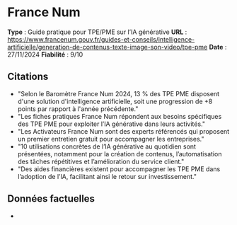 # France Num

**Type** : Guide pratique pour TPE/PME sur l’IA générative
**URL** : https://www.francenum.gouv.fr/guides-et-conseils/intelligence-artificielle/generation-de-contenus-texte-image-son-video/tpe-pme
**Date** : 27/11/2024
**Fiabilité** : 9/10

## Citations

* "Selon le Baromètre France Num 2024, 13 % des TPE PME disposent d'une solution d'intelligence artificielle, soit une progression de +8 points par rapport à l'année précédente."
* "Les fiches pratiques France Num répondent aux besoins spécifiques des TPE PME pour exploiter l’IA générative dans leurs activités."
* "Les Activateurs France Num sont des experts référencés qui proposent un premier entretien gratuit pour accompagner les entreprises."
* "10 utilisations concrètes de l’IA générative au quotidien sont présentées, notamment pour la création de contenus, l’automatisation des tâches répétitives et l’amélioration du service client."
* "Des aides financières existent pour accompagner les TPE PME dans l’adoption de l’IA, facilitant ainsi le retour sur investissement."

## Données factuelles

- 
